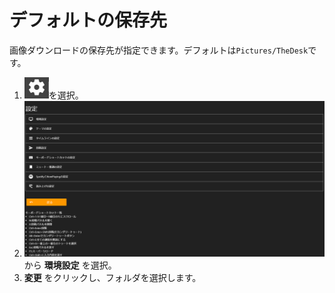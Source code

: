 # デフォルトの保存先
画像ダウンロードの保存先が指定できます。デフォルトは`Pictures/TheDesk`です。

1. ![settings1](https://raw.githubusercontent.com/cutls/TheDeskDocs/master/media/settings1.png)を選択。
1. ![settings2](https://raw.githubusercontent.com/cutls/TheDeskDocs/master/media/settings2.png)  
から __環境設定__ を選択。
1. __変更__ をクリックし、フォルダを選択します。
